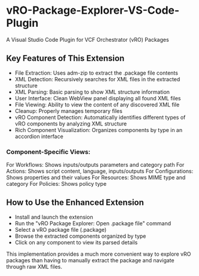 # vRO-Package-Explorer-VS-Code-Plugin
A Visual Studio Code Plugin for VCF Orchestrator (vRO) Packages

## Key Features of This Extension

- File Extraction: Uses adm-zip to extract the .package file contents
- XML Detection: Recursively searches for XML files in the extracted structure
- XML Parsing: Basic parsing to show XML structure information
- User Interface: Clean WebView panel displaying all found XML files
- File Viewing: Ability to view the content of any discovered XML file
- Cleanup: Properly manages temporary files
- vRO Component Detection: Automatically identifies different types of vRO components by analyzing XML structure
- Rich Component Visualization: Organizes components by type in an accordion interface

### Component-Specific Views:

For Workflows: Shows inputs/outputs parameters and category path
For Actions: Shows script content, language, inputs/outputs
For Configurations: Shows properties and their values
For Resources: Shows MIME type and category
For Policies: Shows policy type


## How to Use the Enhanced Extension

- Install and launch the extension
- Run the "vRO Package Explorer: Open .package file" command
- Select a vRO package file (.package)
- Browse the extracted components organized by type
- Click on any component to view its parsed details

This implementation provides a much more convenient way to explore vRO packages than having to manually extract the package and navigate through raw XML files.
